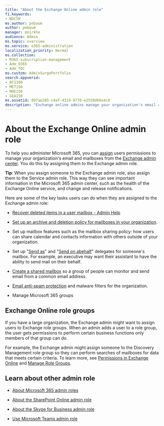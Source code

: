 ```yaml
---
title: "About the Exchange Online admin role"
f1.keywords:
- NOCSH
ms.author: pebaum
author: pebaum
manager: mnirkhe
audience: Admin
ms.topic: overview
ms.service: o365-administration
localization_priority: Normal
ms.collection: 
- M365-subscription-management 
- Adm_O365
- Adm_TOC
ms.custom: AdminSurgePortfolio
search.appverid:
- BCS160
- MET150
- MOE150
- GEA150
ms.assetid: 097ae285-c4af-4319-9770-e2559d66e4c8
description: "Exchange online admins manage your organization's email and mailboxes. For example, they recover deleted items in a user's mailbox. "
---
```


# About the Exchange Online admin role

To help you administer Microsoft 365, you can [assign](assign-admin-roles.md) users permissions to manage your organization's email and mailboxes from the [Exchange admin center](https://go.microsoft.com/fwlink/p/?LinkID=271807). You do this by assigning them to the Exchange admin role.
  
 **Tip**: When you assign someone to the Exchange admin role, also assign them to the Service admin role. This way they can see important information in the Microsoft 365 admin center, such as the health of the Exchange Online service, and change and release notifications.
  
Here are some of the key tasks users can do when they are assigned to the Exchange admin role:
  
- [Recover deleted items in a user mailbox - Admin Help](https://docs.microsoft.com/microsoft-365/enterprise/recover-deleted-items-in-a-mailbox)
    
- [Set up an archive and deletion policy for mailboxes in your organization](https://docs.microsoft.com/microsoft-365/compliance/set-up-an-archive-and-deletion-policy-for-mailboxes).
    
- Set up mailbox features such as the mailbox sharing policy: how users can share calendar and contacts information with others outside of your organization.
    
- Set up "[Send as](give-mailbox-permissions-to-another-user.md#send-email-from-another-users-mailbox)" and "[Send on abehalf](give-mailbox-permissions-to-another-user.md#send-email-on-behalf-of-another-user)" delegates for someone's mailbox. For example, an executive may want their assistant to have the ability to send mail on their behalf. 

- [Create a shared mailbox](../email/create-a-shared-mailbox.md) so a group of people can monitor and send email from a common email address.

- [Email anti-spam protection](https://docs.microsoft.com/microsoft-365/security/office-365-security/anti-spam-protection) and malware filters for the organization.

- Manage Microsoft 365 groups

## Exchange Online role groups

If you have a large organization, the Exchange admin might want to assign users to Exchange role groups. When an admin adds a user to a role group, the user gets permissions to perform certain business functions only members of that group can do.
  
 For example, the Exchange admin might assign someone to the Discovery Management role group so they can perform searches of mailboxes for data that meets certain criteria. To learn more, see [Permissions in Exchange Online](https://docs.microsoft.com/exchange/permissions-exo/permissions-exo) and [Manage Role Groups](https://docs.microsoft.com/exchange/manage-role-groups-exchange-2013-help).
  
## Learn about other admin role

- [About Microsoft 365 admin roles](about-admin-roles.md)

- [About the SharePoint Online admin role](https://docs.microsoft.com/sharepoint/sharepoint-admin-role)

- [About the Skype for Business admin role](https://docs.microsoft.com/skypeforbusiness/skype-for-business-online)

- [Use Microsoft Teams admin role](https://docs.microsoft.com/MicrosoftTeams/using-admin-roles) 